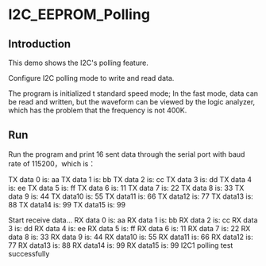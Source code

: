 # I2C_EEPROM_Polling

## Introduction

This demo shows the  I2C's polling feature.

Configure I2C polling mode to write and read data.

The program is initialized t standard speed mode; In the fast mode, data can be read and written, but the waveform can be viewed by the logic analyzer, which has the problem that the frequency is not 400K.

## Run

Run the program and print 16 sent data through the serial port with baud rate of 115200，which is：

TX data 0 is: aa 
TX data 1 is: bb 
TX data 2 is: cc 
TX data 3 is: dd 
TX data 4 is: ee 
TX data 5 is: ff 
TX data 6 is: 11 
TX data 7 is: 22 
TX data 8 is: 33 
TX data 9 is: 44 
TX data10 is: 55 
TX data11 is: 66 
TX data12 is: 77 
TX data13 is: 88 
TX data14 is: 99 
TX data15 is: 99 

 Start receive data...
RX data 0 is: aa 
RX data 1 is: bb 
RX data 2 is: cc 
RX data 3 is: dd 
RX data 4 is: ee 
RX data 5 is: ff 
RX data 6 is: 11 
RX data 7 is: 22 
RX data 8 is: 33 
RX data 9 is: 44 
RX data10 is: 55 
RX data11 is: 66 
RX data12 is: 77 
RX data13 is: 88 
RX data14 is: 99 
RX data15 is: 99 
I2C1 polling test successfully

